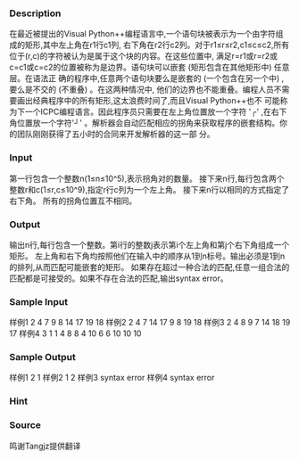 
### Description
在最近被提出的Visual Python++编程语言中,一个语句块被表示为一个由字符组成的矩形,其中左上角在r1行c1列,
右下角在r2行c2列。对于r1≤r≤r2,c1≤c≤c2,所有位于(r,c)的字符被认为是属于这个块的内容。在这些位置中,
满足r=r1或r=r2或c=c1或c=c2的位置被称为是边界。语句块可以嵌套 (矩形包含在其他矩形中) 任意层。在语法正
确的程序中,任意两个语句块要么是嵌套的 (一个包含在另一个中) ,要么是不交的 (不重叠) 。在这两种情况中,
他们的边界也不能重叠。编程人员不需要画出经典程序中的所有矩形,这太浪费时间了,而且Visual Python++也不
可能称为下一个ICPC编程语言。因此程序员只需要在左上角位置放一个字符 '┌' ,在右下角位置放一个字符'┘'
。解析器会自动匹配相应的拐角来获取程序的嵌套结构。你的团队刚刚获得了五小时的合同来开发解析器的这一部
分。
### Input
第一行包含一个整数n(1≤n≤10^5),表示拐角对的数量。
接下来n行,每行包含两个整数r和c(1≤r,c≤10^9),指定r行c列为一个左上角。
接下来n行以相同的方式指定了右下角。
所有的拐角位置互不相同。
### Output
输出n行,每行包含一个整数。第i行的整数j表示第i个左上角和第j个右下角组成一个矩形。
左上角和右下角均按照他们在输入中的顺序从1到n标号。输出必须是1到n的排列,从而匹配可能嵌套的矩形。
如果存在超过一种合法的匹配,任意一组合法的匹配都是可接受的。如果不存在合法的匹配,输出syntax error。
### Sample Input
样例1
2
4 7
9 8
14 17
19 18
样例2
2
4 7
14 17
9 8
19 18
样例3
2
4 8
9 7
14 18
19 17
样例4
3
1 1
4 8
8 4
10 6
6 10
10 10
### Sample Output
样例1
2
1
样例2
1
2
样例3
syntax error
样例4
syntax error
### Hint

### Source
鸣谢Tangjz提供翻译